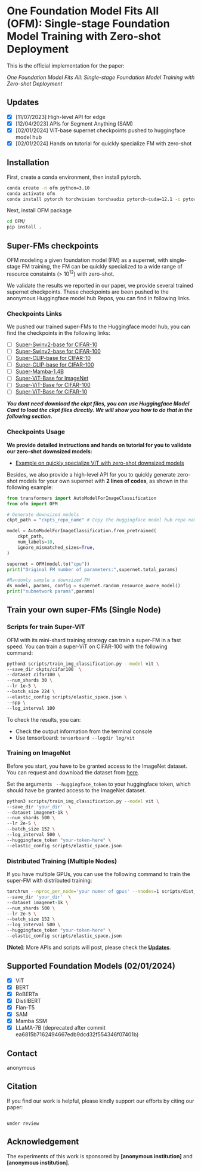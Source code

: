 # One Foundation Model Fits All (OFM): Single-stage Foundation Model Training with Zero-shot Deployment

This is the official implementation for the paper:

_One Foundation Model Fits All: Single-stage Foundation Model Training with Zero-shot Deployment_

## Updates

- [x] [11/07/2023] High-level API for edge
- [x] [12/04/2023] APIs for Segment Anything (SAM)
- [x] [02/01/2024] ViT-base supernet checkpoints pushed to huggingface model hub
- [x] [02/01/2024] Hands on tutorial for quickly specialize FM with zero-shot

## Installation

First, create a conda environment, then install pytorch.

```bash
conda create -n ofm python=3.10
conda activate ofm
conda install pytorch torchvision torchaudio pytorch-cuda=12.1 -c pytorch -c nvidia
```

Next, install OFM package

```bash
cd OFM/
pip install .
```

## Super-FMs checkpoints

OFM modeling a given foundation model (FM) as a supernet, with single-stage FM training, the FM can be quickly specialized to a wide range of resource constaints (> $10^{12}$) with zero-shot.

We validate the results we reported in our paper, we provide several trained supernet checkpoints. These checkpoints are been pushed to the anonymous Huggingface model hub Repos, you can find in following links.

### Checkpoints Links

We pushed our trained super-FMs to the Huggingface model hub, you can find the checkpoints in the following links:

- [ ] [Super-Swinv2-base for CIFAR-10](https://huggingface.co/yusx-swapp/ofm-swin-base-patch4-window7-cifar10)
- [ ] [Super-Swinv2-base for CIFAR-100](https://huggingface.co/yusx-swapp/ofm-swinv2-base-patch4-window7-cifar100/tree/main)
- [ ] [Super-CLIP-base for CIFAR-10](https://huggingface.co/yusx-swapp/ofm-clip-base-patch32-cifar10)
- [ ] [Super-CLIP-base for CIFAR-100](https://huggingface.co/yusx-swapp/ofm-clip-base-patch32-cifar100)
- [ ] [Super-Mamba-1.4B](https://huggingface.co/yusx-swapp/ofm-mamba-1.4b-lambda-hf)
- [ ] [Super-ViT-Base for ImageNet](https://huggingface.co/yusx-swapp/ofm-vit-base-patch16-224-imagenet)
- [ ] [Super-ViT-Base for CIFAR-100](https://huggingface.co/yusx-swapp/ofm-vit-base-patch16-224-cifar100)
- [ ] [Super-ViT-Base for CIFAR-10](https://huggingface.co/yusx-swapp/ofm-vit-base-patch16-224-cifar10)

**_You dont need download the ckpt files, you can use Huggingface Model Card to load the ckpt files directly.
We will show you how to do that in the following section._**

### Checkpoints Usage

**We provide detailed instructions and hands on tutorial for you to validate our zero-shot downsized models:**

- [Example on quickly specialize ViT with zero-shot downsized models](./examples/post_training_deployment/vit_zero_shot_specialization_turorial.ipynb)

Besides, we also provide a high-level API for you to quickly generate zero-shot models for your own supernet with **2 lines of codes**, as shown in the following example:

```python
from transformers import AutoModelForImageClassification
from ofm import OFM

# Generate downsized models
ckpt_path = "ckpts_repo_name" # Copy the huggingface model hub repo name from above link

model = AutoModelForImageClassification.from_pretrained(
    ckpt_path,
    num_labels=10,
    ignore_mismatched_sizes=True,
)

supernet = OFM(model.to("cpu"))
print("Original FM number of parameters:",supernet.total_params)

#Randomly sample a downsized FM
ds_model, params, config = supernet.random_resource_aware_model()
print("subnetwork params",params)
```

## Train your own super-FMs (Single Node)

### Scripts for train Super-ViT

OFM with its mini-shard training strategy can train a super-FM in a fast speed. You can train a super-ViT on CIFAR-100 with the following command:

```bash
python3 scripts/train_img_classification.py --model vit \
--save_dir ckpts/cifar100  \
--dataset cifar100 \
--num_shards 30 \
--lr 1e-5 \
--batch_size 224 \
--elastic_config scripts/elastic_space.json \
--spp \
--log_interval 100
```

To check the results, you can:

- Check the output information from the terminal console
- Use tensorboard: `tensorboard --logdir log/vit`

### Training on ImageNet

Before you start, you have to be granted access to the ImageNet dataset. You can request and download the dataset from [here](https://huggingface.co/datasets/imagenet-1k).

Set the arguments ` --huggingface_token` to your huggingface token, which should have be granted access to the ImageNet dataset.

```bash
python3 scripts/train_img_classification.py --model vit \
--save_dir 'your_dir'  \
--dataset imagenet-1k \
--num_shards 500 \
--lr 2e-5 \
--batch_size 152 \
--log_interval 500 \
--huggingface_token "your-token-here" \
--elastic_config scripts/elastic_space.json
```

### Distributed Training (Multiple Nodes)

If you have multiple GPUs, you can use the following command to train the super-FM with distributed training:

```bash
torchrun --nproc_per_node='your numer of gpus' --nnodes=1 scripts/dist_train_img_classification.py --model vit \
--save_dir 'your_dir'  \
--dataset imagenet-1k \
--num_shards 500 \
--lr 2e-5 \
--batch_size 152 \
--log_interval 500 \
--huggingface_token "your-token-here" \
--elastic_config scripts/elastic_space.json
```

**[Note]**: More APIs and scripts will post, please check the [**Updates**](#updates).

## Supported Foundation Models (02/01/2024)

- [x] ViT
- [x] BERT
- [x] RoBERTa
- [x] DistilBERT
- [x] Flan-T5
- [x] SAM
- [x] Mamba SSM
- [x] LLaMA-7B (deprecated after commit ea6815b7162494667edb9dcd32f554346f07401b)

## Contact

anonymous

<!-- ## TODO

- [x] ViT pre-trained ckpts
- [x] ViT FL simulation scripts
- [x] Tensorboard logger
- [x] Elastic space APIs for system-heteo
- [x] Load ckpt high-level APIs
- [x] Simulation scripts on GLUE
- [x] ViT CIFAR-100 ckpts
- [x] High level API for real edge-FL
- [x] API for segment anything (SAM)
- [x] Evaluate Scripts for resource-aware models
- [ ] BERT-large, FLAN-T5 ckpts
- [ ] Simulation scripts on SQUAD
- [ ] ONNX and TensorRT APIs for edge
- [ ] Tiny fedlib -->

## Citation

If you find our work is helpful, please kindly support our efforts by citing our paper:

```

under review

```

## Acknowledgement

The experiments of this work is sponsored by **[anonymous institution]** and **[anonymous institution]**.

```

```

